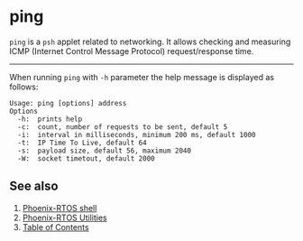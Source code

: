 # ping

`ping` is a `psh` applet related to networking. It allows checking and measuring ICMP (Internet Control Message Protocol) request/response time.

---

When running `ping` with `-h` parameter the help message is displayed as follows:
```
Usage: ping [options] address
Options
  -h:  prints help
  -c:  count, number of requests to be sent, default 5
  -i:  interval in milliseconds, minimum 200 ms, default 1000
  -t:  IP Time To Live, default 64
  -s:  payload size, default 56, maximum 2040
  -W:  socket timetout, default 2000
```

## See also

1. [Phoenix-RTOS shell](psh.md)
2. [Phoenix-RTOS Utilities](README.md)
3. [Table of Contents](../README.md)
